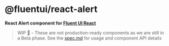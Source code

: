 # @fluentui/react-alert

**React Alert component for [Fluent UI React](https://developer.microsoft.com/en-us/fluentui)**

> WIP 🚧 - These are not production-ready components as we are still in a Beta phase.
> See the [spec.md](./Spec.md) for usage and component API details
